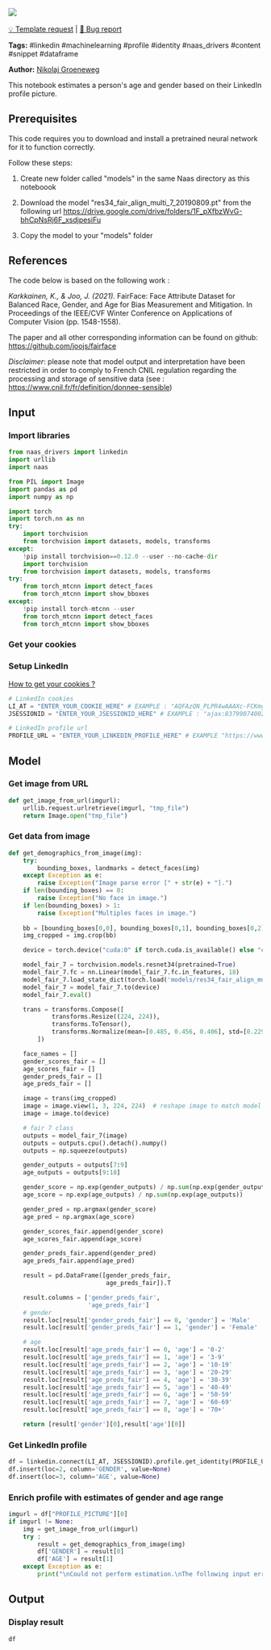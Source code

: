 <a href="https://app.naas.ai/user-redirect/naas/downloader?url=https://raw.githubusercontent.com/jupyter-naas/awesome-notebooks/master/LinkedIn/LinkedIn_Get_age_and_gender_from_profile_picture.ipynb" target="_parent"><img src="https://naasai-public.s3.eu-west-3.amazonaws.com/open_in_naas.svg"/></a><br><br><a href="https://github.com/jupyter-naas/awesome-notebooks/issues/new?assignees=&labels=&template=template-request.md&title=Tool+-+Action+of+the+notebook+">💡 Template request</a> | <a href="https://github.com/jupyter-naas/awesome-notebooks/issues/new?assignees=&labels=bug&template=bug_report.md&title=LinkedIn+-+Get+age+and+gender+from+profile+picture:+Error+short+description">🚨 Bug report</a>

**Tags:** #linkedin #machinelearning #profile #identity #naas_drivers #content #snippet #dataframe

**Author:** [Nikolaj Groeneweg](https://www.linkedin.com/in/njgroene/)

This notebook estimates a person's age and gender based on their LinkedIn profile picture. 

## Prerequisites

This code requires you to download and install a pretrained neural network for it to function correctly. 

Follow these steps:

   1) Create new folder called "models" in the same Naas directory as this noteboook
   
   2) Download the model "res34_fair_align_multi_7_20190809.pt" from the following url
       https://drive.google.com/drive/folders/1F_pXfbzWvG-bhCpNsRj6F_xsdjpesiFu
   
   3) Copy the model to your "models" folder

## References

The code below is based on the following work :
    
*Karkkainen, K., & Joo, J. (2021).*
FairFace: Face Attribute Dataset for Balanced Race, Gender, and Age for Bias Measurement and Mitigation. 
In Proceedings of the IEEE/CVF Winter Conference on Applications of Computer Vision (pp. 1548-1558).

The paper and all other corresponding information can be found on github:
https://github.com/joojs/fairface

*Disclaimer*: please note that model output and interpretation have been restricted in order to comply to French CNIL regulation regarding the processing and storage of sensitive data (see : https://www.cnil.fr/fr/definition/donnee-sensible)

## Input

### Import libraries


```python
from naas_drivers import linkedin
import urllib 
import naas

from PIL import Image
import pandas as pd
import numpy as np

import torch
import torch.nn as nn
try:
    import torchvision
    from torchvision import datasets, models, transforms
except:
    !pip install torchvision==0.12.0 --user --no-cache-dir
    import torchvision
    from torchvision import datasets, models, transforms
try:
    from torch_mtcnn import detect_faces
    from torch_mtcnn import show_bboxes
except:
    !pip install torch-mtcnn --user
    from torch_mtcnn import detect_faces
    from torch_mtcnn import show_bboxes
```

### Get your cookies

### Setup LinkedIn
<a href='https://www.notion.so/LinkedIn-driver-Get-your-cookies-d20a8e7e508e42af8a5b52e33f3dba75'>How to get your cookies ?</a>


```python
# LinkedIn cookies
LI_AT = "ENTER_YOUR_COOKIE_HERE" # EXAMPLE : "AQFAzQN_PLPR4wAAAXc-FCKmgiMit5FLdY1af3-2"
JSESSIONID = "ENTER_YOUR_JSESSIONID_HERE" # EXAMPLE : "ajax:8379907400220387585"

# LinkedIn profile url
PROFILE_URL = "ENTER_YOUR_LINKEDIN_PROFILE_HERE" # EXAMPLE "https://www.linkedin.com/in/myprofile/"
```

## Model

### Get image from URL


```python
def get_image_from_url(imgurl):
    urllib.request.urlretrieve(imgurl, "tmp_file")
    return Image.open("tmp_file")
```

### Get data from image


```python
def get_demographics_from_image(img):
    try: 
        bounding_boxes, landmarks = detect_faces(img)
    except Exception as e:
        raise Exception("Image parse error [" + str(e) + "].")
    if len(bounding_boxes) == 0:
        raise Exception("No face in image.")
    if len(bounding_boxes) > 1:
        raise Exception("Multiples faces in image.")
        
    bb = [bounding_boxes[0,0], bounding_boxes[0,1], bounding_boxes[0,2], bounding_boxes[0,3]]
    img_cropped = img.crop(bb)

    device = torch.device("cuda:0" if torch.cuda.is_available() else "cpu")

    model_fair_7 = torchvision.models.resnet34(pretrained=True)
    model_fair_7.fc = nn.Linear(model_fair_7.fc.in_features, 18)
    model_fair_7.load_state_dict(torch.load('models/res34_fair_align_multi_7_20190809.pt', map_location=torch.device('cpu')))
    model_fair_7 = model_fair_7.to(device)
    model_fair_7.eval()

    trans = transforms.Compose([
            transforms.Resize((224, 224)),
            transforms.ToTensor(),
            transforms.Normalize(mean=[0.485, 0.456, 0.406], std=[0.229, 0.224, 0.225])
        ])

    face_names = []
    gender_scores_fair = []
    age_scores_fair = []
    gender_preds_fair = []
    age_preds_fair = []

    image = trans(img_cropped)
    image = image.view(1, 3, 224, 224)  # reshape image to match model dimensions (1 batch size)
    image = image.to(device)

    # fair 7 class
    outputs = model_fair_7(image)
    outputs = outputs.cpu().detach().numpy()
    outputs = np.squeeze(outputs)

    gender_outputs = outputs[7:9]
    age_outputs = outputs[9:18]

    gender_score = np.exp(gender_outputs) / np.sum(np.exp(gender_outputs))
    age_score = np.exp(age_outputs) / np.sum(np.exp(age_outputs))

    gender_pred = np.argmax(gender_score)
    age_pred = np.argmax(age_score)

    gender_scores_fair.append(gender_score)
    age_scores_fair.append(age_score)

    gender_preds_fair.append(gender_pred)
    age_preds_fair.append(age_pred)

    result = pd.DataFrame([gender_preds_fair,
                           age_preds_fair]).T

    result.columns = ['gender_preds_fair',
                      'age_preds_fair']
    # gender
    result.loc[result['gender_preds_fair'] == 0, 'gender'] = 'Male'
    result.loc[result['gender_preds_fair'] == 1, 'gender'] = 'Female'

    # age
    result.loc[result['age_preds_fair'] == 0, 'age'] = '0-2'
    result.loc[result['age_preds_fair'] == 1, 'age'] = '3-9'
    result.loc[result['age_preds_fair'] == 2, 'age'] = '10-19'
    result.loc[result['age_preds_fair'] == 3, 'age'] = '20-29'
    result.loc[result['age_preds_fair'] == 4, 'age'] = '30-39'
    result.loc[result['age_preds_fair'] == 5, 'age'] = '40-49'
    result.loc[result['age_preds_fair'] == 6, 'age'] = '50-59'
    result.loc[result['age_preds_fair'] == 7, 'age'] = '60-69'
    result.loc[result['age_preds_fair'] == 8, 'age'] = '70+'

    return [result['gender'][0],result['age'][0]]
```

### Get LinkedIn profile


```python
df = linkedin.connect(LI_AT, JSESSIONID).profile.get_identity(PROFILE_URL)
df.insert(loc=2, column='GENDER', value=None)
df.insert(loc=3, column='AGE', value=None)
```

### Enrich profile with estimates of gender and age range


```python
imgurl = df["PROFILE_PICTURE"][0]
if imgurl != None:
    img = get_image_from_url(imgurl)
    try :
        result = get_demographics_from_image(img)
        df['GENDER'] = result[0]
        df['AGE'] = result[1]
    except Exception as e:
        print("\nCould not perform estimation.\nThe following input error occured : " + str(e)+"\n")
```

## Output

### Display result


```python
df
```


```python

```
